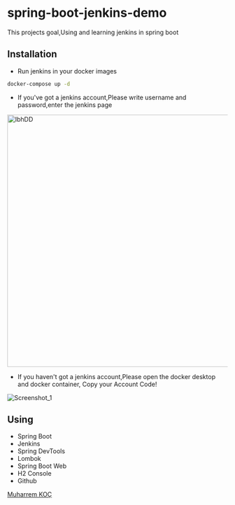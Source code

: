 # spring-boot-jenkins-demo

This projects goal,Using and learning jenkins in spring boot

## Installation

- Run jenkins in your docker images

```bash
docker-compose up -d 
```
- If you've got a jenkins account,Please write username and password,enter the jenkins page

<img width="577" alt="IbhDD" src="https://user-images.githubusercontent.com/80245013/147904794-be1f1319-677a-4a25-b531-92f148d28dab.png">

- If you haven't got a jenkins account,Please open the docker desktop and docker container, Copy your Account Code!

![Screenshot_1](https://user-images.githubusercontent.com/80245013/147904893-3c8eade7-4f13-4f66-a084-0f512c468af3.png)





## Using
 - Spring Boot
 - Jenkins
 - Spring DevTools
 - Lombok
 - Spring Boot Web
 - H2 Console
 - Github

[Muharrem KOÇ](https://github.com/muharremkoc)
